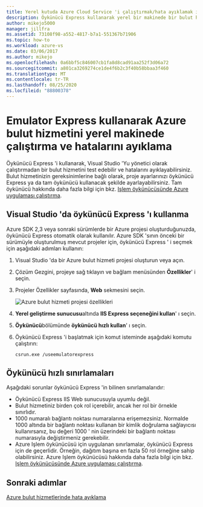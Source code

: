 ```yaml
---
title: Yerel kutuda Azure Cloud Service 'i çalıştırmak/hata ayıklamak için öykünücü Express
description: Öykünücü Express kullanarak yerel bir makinede bir bulut hizmetini çalıştırma ve hata ayıklama
author: mikejo5000
manager: jillfra
ms.assetid: 73108f98-a552-4817-b7a1-551367b71906
ms.topic: how-to
ms.workload: azure-vs
ms.date: 03/06/2017
ms.author: mikejo
ms.openlocfilehash: 0a6bbf5c846007cb1fa8d8cad91aa252f3d06a72
ms.sourcegitcommit: a801ca3269274ce1de4f6b2c3f40b58bbaa3f460
ms.translationtype: MT
ms.contentlocale: tr-TR
ms.lasthandoff: 08/25/2020
ms.locfileid: "88800378"
---
```

# <a name="using-emulator-express-to-run-and-debug-an-azure-cloud-service-on-a-local-machine"></a>Emulator Express kullanarak Azure bulut hizmetini yerel makinede çalıştırma ve hatalarını ayıklama
Öykünücü Express 'i kullanarak, Visual Studio 'Yu yönetici olarak çalıştırmadan bir bulut hizmetini test edebilir ve hatalarını ayıklayabilirsiniz. Bulut hizmetinizin gereksinimlerine bağlı olarak, proje ayarlarınızı öykünücü Express ya da tam öykünücü kullanacak şekilde ayarlayabilirsiniz. Tam öykünücü hakkında daha fazla bilgi için bkz. [Işlem öykünücüsünde Azure uygulaması çalıştırma](/azure/storage/common/storage-use-emulator).

## <a name="using-emulator-express-in-visual-studio"></a>Visual Studio 'da öykünücü Express 'ı kullanma
Azure SDK 2,3 veya sonraki sürümlerde bir Azure projesi oluşturduğunuzda, öykünücü Express otomatik olarak kullanılır. Azure SDK 'sının önceki bir sürümüyle oluşturulmuş mevcut projeler için, öykünücü Express ' i seçmek için aşağıdaki adımları kullanın:

1. Visual Studio 'da bir Azure bulut hizmeti projesi oluşturun veya açın.

1. Çözüm Gezgini, projeye sağ tıklayın ve bağlam menüsünden **Özellikler**' i seçin.

1. Projeler Özellikler sayfasında, **Web** sekmesini seçin.

    ![Azure bulut hizmeti projesi özellikleri](./media/vs-azure-tools-emulator-express-debug-run/web-properties.png)

1. **Yerel geliştirme sunucusu**altında **IIS Express seçeneğini kullan**' ı seçin.

1. **Öykünücü**bölümünde **öykünücü hızlı kullan**' ı seçin.

1. Öykünücü Express 'i başlatmak için komut isteminde aşağıdaki komutu çalıştırın:

    ```
    csrun.exe /useemulatorexpress
    ```

## <a name="emulator-express-limitations"></a>Öykünücü hızlı sınırlamaları
Aşağıdaki sorunlar öykünücü Express 'in bilinen sınırlamalarıdır:

- Öykünücü Express IIS Web sunucusuyla uyumlu değil.
- Bulut hizmetiniz birden çok rol içerebilir, ancak her rol bir örnekle sınırlıdır.
- 1000 numaralı bağlantı noktası numaralarına erişemezsiniz. Normalde 1000 altında bir bağlantı noktası kullanan bir kimlik doğrulama sağlayıcısı kullanırsanız, bu değeri 1000 ' nin üzerindeki bir bağlantı noktası numarasıyla değiştirmeniz gerekebilir.
- Azure Işlem öykünücüsü için uygulanan sınırlamalar, öykünücü Express için de geçerlidir. Örneğin, dağıtım başına en fazla 50 rol örneğine sahip olabilirsiniz. Azure Işlem öykünücüsü hakkında daha fazla bilgi için bkz. [Işlem öykünücüsünde Azure uygulaması çalıştırma](vs-azure-tools-performance-profiling-cloud-services.md).

## <a name="next-steps"></a>Sonraki adımlar
[Azure bulut hizmetlerinde hata ayıklama](vs-azure-tools-debugging-cloud-services-overview.md)
